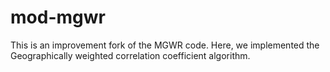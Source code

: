 # mod-mgwr
This is an improvement fork of the MGWR code. Here, we implemented the Geographically weighted correlation coefficient algorithm. 
